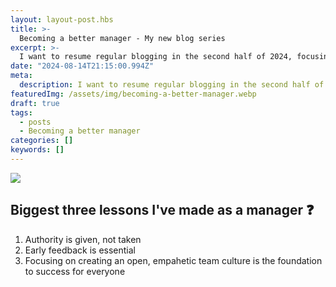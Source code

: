 ```yaml
---
layout: layout-post.hbs
title: >-
  Becoming a better manager - My new blog series
excerpt: >-
  I want to resume regular blogging in the second half of 2024, focusing on my growth as a software engineering manager
date: "2024-08-14T21:15:00.994Z"
meta:
  description: I want to resume regular blogging in the second half of 2024, focusing on my growth as a software engineering manager
featuredImg: /assets/img/becoming-a-better-manager.webp
draft: true
tags:
  - posts
  - Becoming a better manager
categories: []
keywords: []
---
```


![]({{featuredImg}})

## Biggest three lessons I've made as a manager ❓
1. Authority is given, not taken
2. Early feedback is essential
3. Focusing on creating an open, empahetic team culture is the foundation to success for everyone

